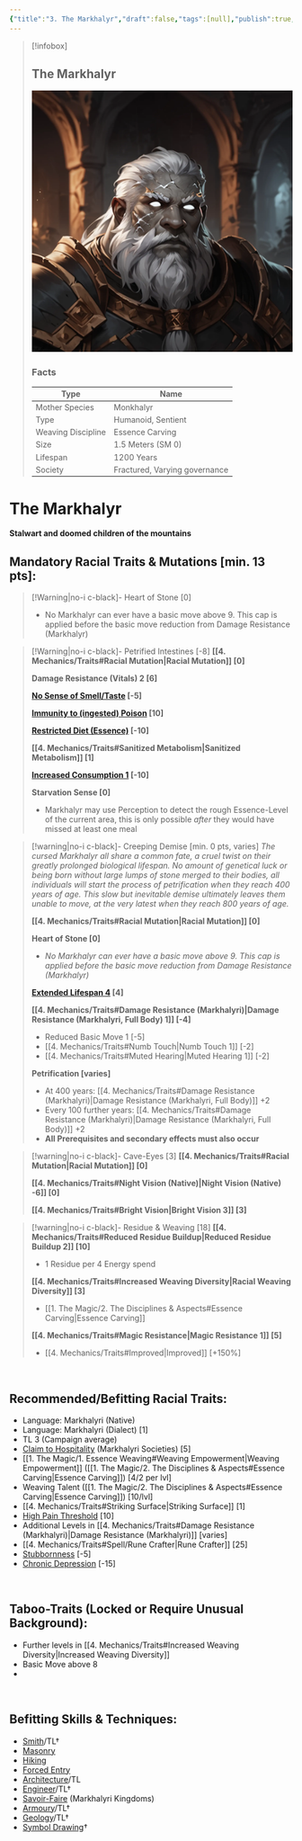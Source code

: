 ```yaml
---
{"title":"3. The Markhalyr","draft":false,"tags":[null],"publish":true,"path":"2. The Races/3. The Markhalyr.md","permalink":"/2-the-races/3-the-markhalyr/","PassFrontmatter":true}
---
```


> [!infobox]
> 
> 
> ## **The Markhalyr**
> 
> ![Markhalyr1.webp](../Markhalyr1.webp)
> 
> ### Facts
> 
> | Type | Name |
> | --- | --- |
> | Mother Species | Monkhalyr |
> | Type | Humanoid, Sentient |
> | Weaving Discipline | Essence Carving |
> | Size | 1.5 Meters (SM 0)
> | Lifespan | 1200 Years |
> | Society | Fractured, Varying governance |

# **The Markhalyr**
**Stalwart and doomed children of the mountains**
<br>

## Mandatory Racial Traits & Mutations [min. 13 pts]:

> [!Warning|no-i c-black]- Heart of Stone [0]
> - No Markhalyr can ever have a basic move above 9. This cap is applied before the basic move reduction from Damage Resistance (Markhalyr)
>

> [!Warning|no-i c-black]- Petrified Intestines [-8]
> **[[4. Mechanics/Traits#Racial Mutation\|Racial Mutation]] [0]**
> 
> **Damage Resistance (Vitals) 2 [6]**
> 
> **[No Sense of Smell/Taste](https://gurps.fandom.com/wiki/No_Sense_of_Smell/Taste "No Sense of Smell/Taste") [-5]**
>
>**[Immunity to (ingested) Poison](https://gurps.fandom.com/wiki/Immunity_to_Poison "Immunity to Poison") [10]**
>
> **[Restricted Diet (Essence)](https://gurps.fandom.com/wiki/Restricted_Diet) [-10]**
>
> **[[4. Mechanics/Traits#Sanitized Metabolism\|Sanitized Metabolism]] [1]**
>
> **[Increased Consumption 1](https://gurps.fandom.com/wiki/Increased_Consumption) [-10]**
>
> **Starvation Sense [0]**
> - Markhalyr may use Perception to detect the rough Essence-Level of the current area, this is only possible *after* they would have missed at least one meal
>

> [!warning|no-i c-black]- Creeping Demise [min. 0 pts, varies]
> *The cursed Markhalyr all share a common fate, a cruel twist on their greatly prolonged biological lifespan. No amount of genetical luck or being born without large lumps of stone merged to their bodies, all individuals will start the process of petrification when they reach 400 years of age. This slow but inevitable demise ultimately leaves them unable to move, at the very latest when they reach 800 years of age.*
> 
> **[[4. Mechanics/Traits#Racial Mutation\|Racial Mutation]] [0]**
> 
> **Heart of Stone [0]**
> - *No Markhalyr can ever have a basic move above 9. This cap is applied before the basic move reduction from Damage Resistance (Markhalyr)*
> 
> **[Extended Lifespan 4](https://gurps.fandom.com/wiki/Extended_Lifespan) [4]**
> 
> **[[4. Mechanics/Traits#Damage Resistance (Markhalyri)\|Damage Resistance (Markhalyri, Full Body) 1]] [-4]**
> - Reduced Basic Move 1 [-5]
> - [[4. Mechanics/Traits#Numb Touch\|Numb Touch 1]] [-2]
> - [[4. Mechanics/Traits#Muted Hearing\|Muted Hearing 1]] [-2]
> 
> **Petrification [varies]**
> - At 400 years: [[4. Mechanics/Traits#Damage Resistance (Markhalyri)\|Damage Resistance (Markhalyri, Full Body)]] +2
> - Every 100 further years: [[4. Mechanics/Traits#Damage Resistance (Markhalyri)\|Damage Resistance (Markhalyri, Full Body)]] +2
> - **All Prerequisites and secondary effects must also occur**

> [!warning|no-i c-black]- Cave-Eyes [3]
> **[[4. Mechanics/Traits#Racial Mutation\|Racial Mutation]] [0]**
> 
>**[[4. Mechanics/Traits#Night Vision (Native)\|Night Vision (Native) -6]] [0]**
> 
>**[[4. Mechanics/Traits#Bright Vision\|Bright Vision 3]] [3]**
>

> [!warning|no-i c-black]- Residue & Weaving [18]
> **[[4. Mechanics/Traits#Reduced Residue Buildup\|Reduced Residue Buildup 2]] [10]**
> - 1 Residue per 4 Energy spend
> 
> **[[4. Mechanics/Traits#Increased Weaving Diversity\|Racial Weaving Diversity]] [3]**
> - [[1. The Magic/2. The Disciplines & Aspects#Essence Carving\|Essence Carving]]
>
> **[[4. Mechanics/Traits#Magic Resistance\|Magic Resistance 1]] [5]**
> - [[4. Mechanics/Traits#Improved\|Improved]] [+150%]
>

<br>

## Recommended/Befitting Racial Traits:
- Language: Markhalyri (Native)
- Language: Markhalyri (Dialect) [1]
- TL 3 (Campaign average)
- [Claim to Hospitality](https://gurps.fandom.com/wiki/Claim_to_Hospitality) (Markhalyri Societies) [5]
- [[1. The Magic/1. Essence Weaving#Weaving Empowerment\|Weaving Empowerment]] ([[1. The Magic/2. The Disciplines & Aspects#Essence Carving\|Essence Carving]]) [4/2 per lvl]
- Weaving Talent ([[1. The Magic/2. The Disciplines & Aspects#Essence Carving\|Essence Carving]]) [10/lvl]
- [[4. Mechanics/Traits#Striking Surface\|Striking Surface]] [1]
- [High Pain Threshold](https://gurps.fandom.com/wiki/High_Pain_Threshold) [10]
- Additional Levels in [[4. Mechanics/Traits#Damage Resistance (Markhalyri)\|Damage Resistance (Markhalyri)]] [varies]
- [[4. Mechanics/Traits#Spell/Rune Crafter\|Rune Crafter]] [25]
- [Stubbornness](https://gurps.fandom.com/wiki/Stubbornness) [-5]
- [Chronic Depression](https://gurps.fandom.com/wiki/Chronic_Depression) [-15]

<br>

## Taboo-Traits (Locked or Require Unusual Background):
- Further levels in [[4. Mechanics/Traits#Increased Weaving Diversity\|Increased Weaving Diversity]]
- Basic Move above 8
- 

<br>

## Befitting Skills & Techniques:
- [Smith](https://gurps.fandom.com/wiki/Smith_(skill) "Smith (skill)")/TL†
- [Masonry](https://gurps.fandom.com/wiki/Masonry "Masonry")
- [Hiking](https://gurps.fandom.com/wiki/Hiking "Hiking")
- [Forced Entry](https://gurps.fandom.com/wiki/Forced_Entry "Forced Entry")
- [Architecture](https://gurps.fandom.com/wiki/Architecture "Architecture")/TL
- [Engineer](https://gurps.fandom.com/wiki/Engineer "Engineer")/TL†
- [Savoir-Faire](https://gurps.fandom.com/wiki/Savoir-Faire "Savoir-Faire") (Markhalyri Kingdoms)
- [Armoury](https://gurps.fandom.com/wiki/Armoury "Armoury")/TL†
- [Geology](https://gurps.fandom.com/wiki/Geology "Geology")/TL†
- [Symbol Drawing](https://gurps.fandom.com/wiki/Symbol_Drawing "Symbol Drawing")†